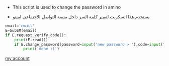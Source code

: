 
* This script is used to change the password in amino


* يستخدم هذا السكربت لتغيير كلمة السر  داخل منصة  التواصل الاجتماعي امينو 

```python
email='email'
E=SubSM(email)
if E.request_verify_code():
    print(E.read())
    if E.change_password(password=input('new password > '),code=input("code >")):
        print('done :)')
```
[my account](https://www.instagram.com/w7x7s/) 
